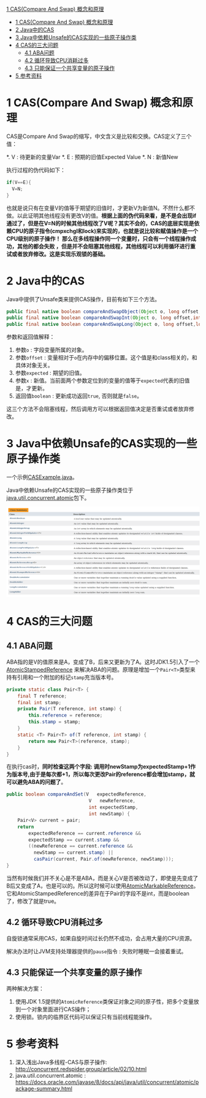 [1 CAS(Compare And Swap) 概念和原理](#1-cascompare-and-swap-概念和原理)
- [1 CAS(Compare And Swap) 概念和原理](#1-cascompare-and-swap-概念和原理)
- [2 Java中的CAS](#2-java中的cas)
- [3 Java中依赖Unsafe的CAS实现的一些原子操作类](#3-java中依赖unsafe的cas实现的一些原子操作类)
- [4 CAS的三大问题](#4-cas的三大问题)
  - [4.1 ABA问题](#41-aba问题)
  - [4.2 循环导致CPU消耗过多](#42-循环导致cpu消耗过多)
  - [4.3 只能保证一个共享变量的原子操作](#43-只能保证一个共享变量的原子操作)
- [5 参考资料](#5-参考资料)

# 1 CAS(Compare And Swap) 概念和原理

CAS是Compare And Swap的缩写，中文含义是比较和交换。CAS定义了三个值：

*. V : 待更新的变量Var
*. E : 预期的旧值Expected Value
*. N : 新值New

执行过程的伪代码如下：

```java
if(V==E){
  V=N;
}
```

也就是说只有在变量V的值等于期望的旧值时，才更新V为新值N。不然什么都不做。以此证明其他线程没有更改V的值。**根据上面的伪代码来看，是不是会出现if通过了，但是在V=N的时候其他线程改了V呢？其实不会的，CAS的底层实现是依赖CPU的原子指令(cmpxchgl和lock)来实现的，也就是说比较和赋值操作是一个CPU级别的原子操作！ 那么在多线程操作同一个变量时，只会有一个线程操作成功，其他的都会失败 ，但是并不会阻塞其他线程，其他线程可以利用循环进行重试或者放弃修改。这是实现乐观锁的基础。**



# 2 Java中的CAS

Java中提供了Unsafe类来提供CAS操作，目前有如下三个方法。

```java
public final native boolean compareAndSwapObject(Object o, long offset,Object expected, Object x);
public final native boolean compareAndSwapInt(Object o, long offset,int expected,int x);
public final native boolean compareAndSwapLong(Object o, long offset,long expected,long x);
```

参数和返回值解释：
1. 参数`o` : 字段变量所属的对象。
2. 参数`offset` : 变量相对于`o`在内存中的偏移位置。这个值是和class相关的，和具体对象无关。
3. 参数`expected` : 期望的旧值。
4. 参数`x` : 新值。当前面两个参数定位到的变量的值等于`expected`代表的旧值是，才更新。
5. 返回值`boolean` : 更新成功返回`true`, 否则就是`false`。

这三个方法不会阻塞线程，然后调用方可以根据返回值决定是否重试或者放弃修改。


# 3 Java中依赖Unsafe的CAS实现的一些原子操作类

一个示例[CASExample.java](CASExample.java)。

Java中依赖Unsafe的CAS实现的一些原子操作类位于[java.util.concurrent.atomic](https://docs.oracle.com/javase/8/docs/api/java/util/concurrent/atomic/package-summary.html)包下。

![java.util.concurrent.atomic](atomic-package.png)

# 4 CAS的三大问题

## 4.1 ABA问题

ABA指的是V的值原来是A，变成了B，后来又更新为了A。这时JDK1.5引入了一个[AtomicStampedReference](https://docs.oracle.com/javase/8/docs/api/java/util/concurrent/atomic/AtomicStampedReference.html)
来解决ABA的问题。原理是增加一个`Pair<T>`类型来持有引用和一个附加的标记`stamp`充当版本号。
```java
private static class Pair<T> {
    final T reference;
    final int stamp;
    private Pair(T reference, int stamp) {
        this.reference = reference;
        this.stamp = stamp;
    }
    static <T> Pair<T> of(T reference, int stamp) {
        return new Pair<T>(reference, stamp);
    }
}
```
在执行cas时，**同时检查这两个字段: 调用时newStamp为expectedStamp+1作为版本号,由于是每次都+1，所以每次更改Pair的reference都会增加stamp，就可以避免ABA的问题了**。
```java
public boolean compareAndSet(V   expectedReference,
                              V   newReference,
                              int expectedStamp,
                              int newStamp) {
    Pair<V> current = pair;
    return
        expectedReference == current.reference &&
        expectedStamp == current.stamp &&
        ((newReference == current.reference &&
          newStamp == current.stamp) ||
          casPair(current, Pair.of(newReference, newStamp)));
}
```

当然有时候我们并不关心是不是ABA，而是关心V是否被改动了，即使是先变成了B后又变成了A，也是可以的。所以这时候可以使用[AtomicMarkableReference<T>](https://docs.oracle.com/javase/8/docs/api/java/util/concurrent/atomic/AtomicMarkableReference.html)。它和AtomicStampedReference的差异在于Pair的字段不是int，而是boolean了，修改了就是true。


## 4.2 循环导致CPU消耗过多

自旋锁通常采用CAS，如果自旋时间过长仍然不成功，会占用大量的CPU资源。

解决办法时让JVM支持处理器提供的`pause`指令 : 失败时睡眠一会接着重试。

## 4.3 只能保证一个共享变量的原子操作

两种解决方案：
1. 使用JDK 1.5提供的`AtomicReference`类保证对象之间的原子性，把多个变量放到一个对象里面进行CAS操作；
2. 使用锁。锁内的临界区代码可以保证只有当前线程能操作。


# 5 参考资料

1. 深入浅出Java多线程-CAS与原子操作: <http://concurrent.redspider.group/article/02/10.html>
2. java.util.concurrent.atomic : <https://docs.oracle.com/javase/8/docs/api/java/util/concurrent/atomic/package-summary.html>


